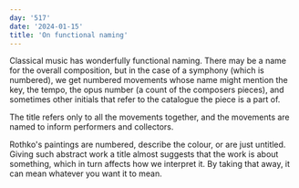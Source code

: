 ```yaml
---
day: '517'
date: '2024-01-15'
title: 'On functional naming'
---
```


Classical music has wonderfully functional naming. There may be a name for the overall composition, but in the case of a symphony (which is numbered), we get numbered movements whose name might mention the key, the tempo, the opus number (a count of the composers pieces), and sometimes other initials that refer to the catalogue the piece is a part of.

The title refers only to all the movements together, and the movements are named to inform performers and collectors.

Rothko's paintings are numbered, describe the colour, or are just untitled. Giving such abstract work a title almost suggests that the work is about something, which in turn affects how we interpret it. By taking that away, it can mean whatever you want it to mean.
